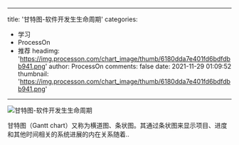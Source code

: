 
---
title: '甘特图-软件开发生生命周期'
categories: 
 - 学习
 - ProcessOn
 - 推荐
headimg: 'https://img.processon.com/chart_image/thumb/6180dda7e401fd6bdfdbb941.png'
author: ProcessOn
comments: false
date: 2021-11-29 01:09:52
thumbnail: 'https://img.processon.com/chart_image/thumb/6180dda7e401fd6bdfdbb941.png'
---

<div>   
<img class="thumb" alt="甘特图-软件开发生生命周期" src="https://img.processon.com/chart_image/thumb/6180dda7e401fd6bdfdbb941.png" referrerpolicy="no-referrer">
<p>甘特图（Gantt chart）又称为横道图、条状图。其通过条状图来显示项目、进度和其他时间相关的系统进展的内在关系随着..</p>  
</div>
            